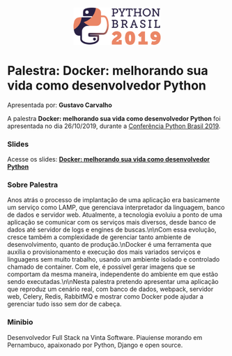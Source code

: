 <p align="center"><img src="../../logo_python_brasil_2019-01.svg" width="200"></p>

# Palestra: Docker: melhorando sua vida como desenvolvedor Python
Apresentada por: **Gustavo Carvalho**


A palestra **Docker: melhorando sua vida como desenvolvedor Python** foi apresentada no dia 26/10/2019, durante a [Conferência Python Brasil 2019](http://2019.pythonbrasil.org.br).



### Slides

Acesse os slides: **[Docker: melhorando sua vida como desenvolvedor Python](https://docs.google.com/presentation/d/1ScZz10zc3pThoTPKB4BVEhZz8k-HQXn2i_YB03PkQlQ/edit?usp=sharing)**



### Sobre Palestra
Anos atrás o processo de implantação de uma aplicação era basicamente um serviço como LAMP, que gerenciava interpretador da linguagem, banco de dados e servidor web. Atualmente, a tecnologia evoluiu a ponto de uma aplicação se comunicar com os serviços mais diversos, desde banco de dados até servidor de logs e engines de buscas.\n\nCom essa evolução, cresce também a complexidade de gerenciar tanto ambiente de desenvolvimento, quanto de produção.\nDocker é uma ferramenta que auxilia o provisionamento e execução dos mais variados serviços e linguagens sem muito trabalho, usando um ambiente isolado e controlado chamado de container. Com ele, é possível gerar imagens que se comportam da mesma maneira, independente do ambiente em que estão sendo executadas.\n\nNesta palestra pretendo apresentar uma aplicação que reproduz um cenário real, com banco de dados, webpack, servidor web, Celery, Redis, RabbitMQ e mostrar como Docker pode ajudar a gerenciar tudo isso sem dor de cabeça.



### Minibio
Desenvolvedor Full Stack na Vinta Software. Piauiense morando em Pernambuco, apaixonado por Python, Django e open source.


